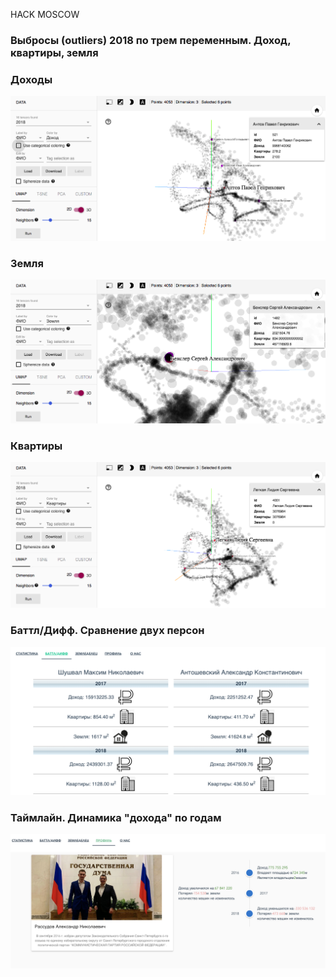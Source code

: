 HACK MOSCOW

### Выбросы (outliers) 2018 по трем переменным. Доход, квартиры, земля

### Доходы
![](doc/umap1.png)

### Земля
![](doc/umap2.png)

### Квартиры
![](doc/umap3.png)

### Баттл/Дифф. Сравнение двух персон

![](doc/battle.png)

### Таймлайн. Динамика "дохода" по годам

![](doc/timeline.png)
